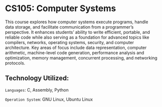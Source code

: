 # CS105: Computer Systems

This course explores how computer systems execute programs, handle data storage, and facilitate communication from a programmer’s perspective. It enhances students’ ability to write efficient, portable, and reliable code while also serving as a foundation for advanced topics like compilers, networks, operating systems, security, and computer architecture. Key areas of focus include data representation, computer arithmetic, machine-level code generation, performance analysis and optimization, memory management, concurrent processing, and networking protocols.

## Technology Utilized:

`Languages`: C, Assembly, Python

`Operation System`: GNU Linux, Ubuntu Linux
